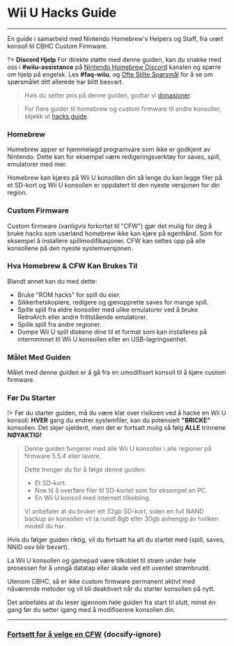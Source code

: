 # Wii U Hacks Guide
---
En guide i samarbeid med Nintendo Homebrew's Helpers og Staff, fra urørt konsoll til CBHC Custom Firmware.

?> **Discord Hjelp** For direkte støtte med denne guiden, kan du snakke med oss i **#wiiu-assistance** på [Nintendo Homebrew Discord](https://discord.gg/C29hYvh) kanalen og spørre om hjelp på engelsk. Les **#faq-wiiu**, og [Ofte Stilte Spørsmål](faq) for å se om spørsmålet ditt allerede har blitt besvart.

> Hvis du setter pris på denne guiden, godtar vi [donasjoner](donations).

> For flere guider til homebrew og custom firmware til andre konsoller, skjekk ut [hacks.guide](https://hacks.guide).

### Homebrew

Homebrew apper er hjemmelagd programvare som ikke er godkjent av Nintendo. Dette kan for eksempel være redigeringsverktøy for saves, spill, emulatorer med mer.

Homebrew kan kjøres på Wii U konsollen din så lenge du kan legge filer på et SD-kort og Wii U konsollen er oppdatert til den nyeste versjonen for din region.

### Custom Firmware

Custom firmware (vanligvis forkortet til "CFW") gjør det mulig for deg å bruke hacks som userland homebrew ikke kan kjøre på egenhånd. Som for eksempel å installere spillmodifikasjoner. CFW kan settes opp på alle konsollene på den nyeste systemversjonen.

### Hva Homebrew & CFW Kan Brukes Til

Blandt annet kan du med dette:

- Bruke "ROM hacks" for spill du eier.
- Sikkerhetskopiere, redigere og gjenopprette saves for mange spill.
- Spille spill fra eldre konsoller med ulike emulatorer ved å bruke RetroArch eller andre frittstående emulatorer.
- Spille spill fra andre regioner.
- Dumpe Wii U spill diskene dine til et format som kan installeres på internminnet til Wii U konsollen eller en USB-lagringsenhet.


### Målet Med Guiden

Målet med denne guiden er å gå fra en umodifisert konsoll til å kjøre custom firmware.

### Før Du Starter

!> Før du starter guiden, må du være klar over risikoen ved å hacke en Wii U konsoll: **HVER** gang du endrer systemfiler, kan du potensielt **"BRICKE"** konsollen. Det skjer sjeldent, men det er fortsatt mulig så følg **ALLE** trinnene **NØYAKTIG!**
>
> Denne guiden fungerer med alle Wii U konsoller i alle regioner på firmware 5.5.4 eller lavere.
> 
> Dette trenger du for å følge denne guiden:
> 
> - Et SD-kort.
> - Noe til å overføre filer til SD-kortet som for eksempel en PC.
> - En Wii U konsoll med internett tilkobling.
> 
> Vi anbefaler at du bruker ett 32gb SD-kort, siden en full NAND backup av konsollen vil ta rundt 8gb eller 30gb avhengig av hvilken modell du har.

Hvis du følger guiden riktig, vil du fortsatt ha alt du startet med (spill, saves, NNID osv blir bevart).

La Wii U konsollen og gamepad være tilkoblet til strøm under hele prosessen for å unngå datatap eller skade ved ett uventet strømbrudd.

Utenom CBHC, så er ikke custom firmware permanent aktivt med nåværende metoder og vil bli deaktivert når du starter konsollen på nytt.

Det anbefales at du leser igjennom hele guiden fra start til slutt, minst én gang før du setter igang med å modifiserere konsollen din.

---

### [Fortsett for å velge en CFW](cfw-choice) {docsify-ignore}
